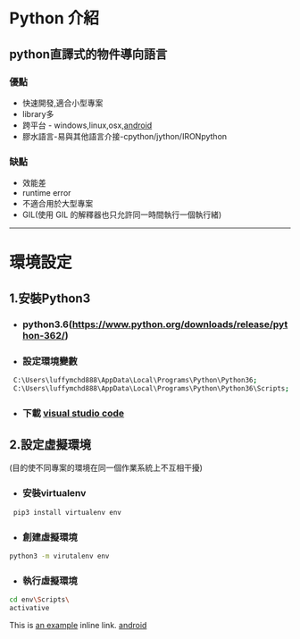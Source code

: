 # Python 介紹
## python直譯式的物件導向語言
 ### 優點
 * 快速開發,適合小型專案
 * library多
 * 跨平台 - windows,linux,osx,[android](https://dotblogs.com.tw/eggstudio/2017/07/19/085851) 
 * 膠水語言-易與其他語言介接-cpython/jython/IRONpython
 ### 缺點                  
 * 效能差
 * runtime error
 * 不適合用於大型專案
 * GIL(使用 GIL 的解釋器也只允許同一時間執行一個執行緒)

          



***

# 環境設定
## 1.安裝Python3
  * ### python3.6(https://www.python.org/downloads/release/python-362/)
  
  * ### 設定環境變數
```sh      
 C:\Users\luffymchd888\AppData\Local\Programs\Python\Python36;
 C:\Users\luffymchd888\AppData\Local\Programs\Python\Python36\Scripts;
```
  * ### 下載 [visual studio code](https://code.visualstudio.com/download)

## 2.設定虛擬環境 
  (目的使不同專案的環境在同一個作業系統上不互相干擾)
  * ### 安裝virtualenv
 
 ```sh
  pip3 install virtualenv env
  ```
  * ### 創建虛擬環境
  ```sh
  python3 -m virutalenv env 
  ```
  
  * ### 執行虛擬環境
  ```sh
  cd env\Scripts\
  activative
  ```
This is [an example](http://example.com/ "Title") inline link.
[android](https://dotblogs.com.tw/eggstudio/2017/07/19/085851)
